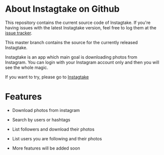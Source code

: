 About Instagtake on Github
===============================

This repository contains the current source code of Instagtake. If you're having issues with the latest Instagtake version, feel free to log them at the [issue tracker](https://github.com/tomazkramberger/Instagtake/issues). 

This master branch contains the source for the currently released Instagtake.

Instagtake is an app which main goal is downloading photos from Instagram. You can login with your Instagram account only and then you will see the whole magic. 

If you want to try, please go to [Instagtake](http://instagtake.herokuapp.com) 

Features
===============================

* Download photos from instagram

* Search by users or hashtags

* List followers and download their photos

* List users you are following and their photos

* More features will be added soon